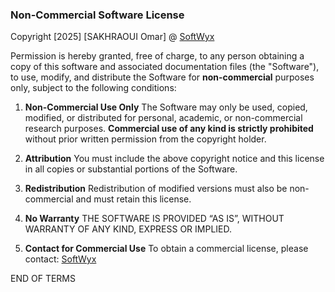 ### Non-Commercial Software License

Copyright [2025] [SAKHRAOUI Omar] @ [SoftWyx](https://softwyx.com/)

Permission is hereby granted, free of charge, to any person obtaining a copy of this software and associated documentation files (the "Software"), to use, modify, and distribute the Software for **non-commercial** purposes only, subject to the following conditions:

1. **Non-Commercial Use Only**
   The Software may only be used, copied, modified, or distributed for personal, academic, or non-commercial research purposes. **Commercial use of any kind is strictly prohibited** without prior written permission from the copyright holder.

2. **Attribution**
   You must include the above copyright notice and this license in all copies or substantial portions of the Software.

3. **Redistribution**
   Redistribution of modified versions must also be non-commercial and must retain this license.

4. **No Warranty**
   THE SOFTWARE IS PROVIDED “AS IS”, WITHOUT WARRANTY OF ANY KIND, EXPRESS OR IMPLIED.

5. **Contact for Commercial Use**
   To obtain a commercial license, please contact: [SoftWyx](https://softwyx.com/)

END OF TERMS